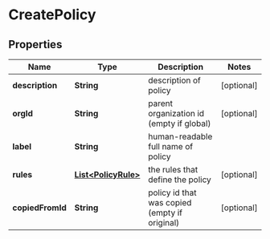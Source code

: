 

# CreatePolicy


## Properties

| Name | Type | Description | Notes |
|------------ | ------------- | ------------- | -------------|
|**description** | **String** | description of policy |  [optional] |
|**orgId** | **String** | parent organization id (empty if global) |  [optional] |
|**label** | **String** | human-readable full name of policy |  |
|**rules** | [**List&lt;PolicyRule&gt;**](PolicyRule.md) | the rules that define the policy |  [optional] |
|**copiedFromId** | **String** | policy id that was copied (empty if original) |  [optional] |



